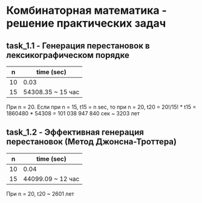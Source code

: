 ﻿Комбинаторная математика - решение практических задач
=====================
## task_1.1 - Генерация перестановок в лексикографическом порядке
n | time (sec)
------------ | -------------
10 | 0.03
15 | 54308.35 ~ 15 час

При n = 20. 
Если при n = 15, t15 = n sec, то при n = 20, t20 = 20!/15! * t15 = 1860480 * 54308 = 101 038 947 840 сек ~ 3203 лет

## task_1.2 - Эффективная генерация перестановок (Метод Джонсна-Троттера)
n | time (sec)
------------ | -------------
10 | 0.04
15 | 44099.09 ~ 12 час

При n = 20, t20 ~ 2601 лет